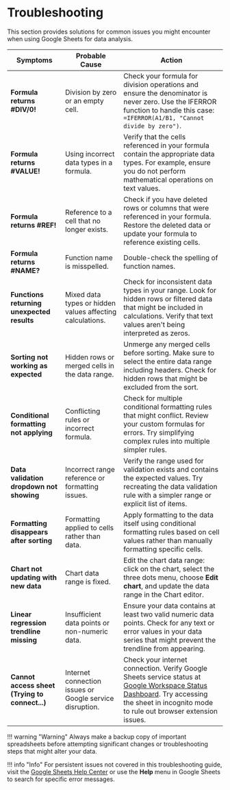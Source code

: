 # Troubleshooting

This section provides solutions for common issues you might encounter when using Google Sheets for data analysis.

| **Symptoms** | **Probable Cause** | **Action** |
|--------------|-------------------|------------|
| **Formula returns #DIV/0!** | Division by zero or an empty cell. | Check your formula for division operations and ensure the denominator is never zero. Use the IFERROR function to handle this case: `=IFERROR(A1/B1, "Cannot divide by zero")`. |
| **Formula returns #VALUE!** | Using incorrect data types in a formula. | Verify that the cells referenced in your formula contain the appropriate data types. For example, ensure you do not perform mathematical operations on text values. |
| **Formula returns #REF!** | Reference to a cell that no longer exists. | Check if you have deleted rows or columns that were referenced in your formula. Restore the deleted data or update your formula to reference existing cells. |
| **Formula returns #NAME?** | Function name is misspelled. | Double-check the spelling of function names. |
| **Functions returning unexpected results** | Mixed data types or hidden values affecting calculations. | Check for inconsistent data types in your range. Look for hidden rows or filtered data that might be included in calculations. Verify that text values aren't being interpreted as zeros. |
| **Sorting not working as expected** | Hidden rows or merged cells in the data range. | Unmerge any merged cells before sorting. Make sure to select the entire data range including headers. Check for hidden rows that might be excluded from the sort. |
| **Conditional formatting not applying** | Conflicting rules or incorrect formula. | Check for multiple conditional formatting rules that might conflict. Review your custom formulas for errors. Try simplifying complex rules into multiple simpler rules. |
| **Data validation dropdown not showing** | Incorrect range reference or formatting issues. | Verify the range used for validation exists and contains the expected values. Try recreating the data validation rule with a simpler range or explicit list of items. |
| **Formatting disappears after sorting** | Formatting applied to cells rather than data. | Apply formatting to the data itself using conditional formatting rules based on cell values rather than manually formatting specific cells. |
| **Chart not updating with new data** | Chart data range is fixed. | Edit the chart data range: click on the chart, select the three dots menu, choose **Edit chart**, and update the data range in the Chart editor. |
| **Linear regression trendline missing** | Insufficient data points or non-numeric data. | Ensure your data contains at least two valid numeric data points. Check for any text or error values in your data series that might prevent the trendline from appearing. |
| **Cannot access sheet (Trying to connect...)** | Internet connection issues or Google service disruption. | Check your internet connection. Verify Google Sheets service status at [Google Workspace Status Dashboard](https://www.google.com/appsstatus). Try accessing the sheet in incognito mode to rule out browser extension issues. |

!!! warning "Warning"
    Always make a backup copy of important spreadsheets before attempting significant changes or troubleshooting steps that might alter your data.

!!! info "Info"
    For persistent issues not covered in this troubleshooting guide, visit the [Google Sheets Help Center](https://support.google.com/docs/topic/9054603) or use the **Help** menu in Google Sheets to search for specific error messages.